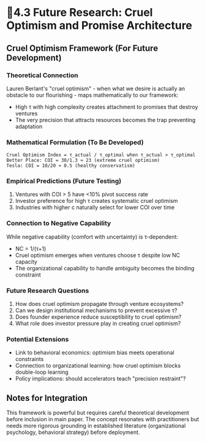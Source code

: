 # 👾4.3 Future Research: Cruel Optimism and Promise Architecture

## Cruel Optimism Framework (For Future Development)

### Theoretical Connection
Lauren Berlant's "cruel optimism" - when what we desire is actually an obstacle to our flourishing - maps mathematically to our framework:
- High τ with high complexity creates attachment to promises that destroy ventures
- The very precision that attracts resources becomes the trap preventing adaptation

### Mathematical Formulation (To Be Developed)
```
Cruel Optimism Index = τ_actual / τ_optimal when τ_actual > τ_optimal
Better Place: COI = 30/1.3 ≈ 23 (extreme cruel optimism)
Tesla: COI = 10/20 ≈ 0.5 (healthy conservatism)
```

### Empirical Predictions (Future Testing)
1. Ventures with COI > 5 have <10% pivot success rate
2. Investor preference for high τ creates systematic cruel optimism
3. Industries with higher c naturally select for lower COI over time

### Connection to Negative Capability
While negative capability (comfort with uncertainty) is τ-dependent:
- NC = 1/(τ+1)
- Cruel optimism emerges when ventures choose τ despite low NC capacity
- The organizational capability to handle ambiguity becomes the binding constraint

### Future Research Questions
1. How does cruel optimism propagate through venture ecosystems?
2. Can we design institutional mechanisms to prevent excessive τ?
3. Does founder experience reduce susceptibility to cruel optimism?
4. What role does investor pressure play in creating cruel optimism?

### Potential Extensions
- Link to behavioral economics: optimism bias meets operational constraints
- Connection to organizational learning: how cruel optimism blocks double-loop learning
- Policy implications: should accelerators teach "precision restraint"?

## Notes for Integration
This framework is powerful but requires careful theoretical development before inclusion in main paper. The concept resonates with practitioners but needs more rigorous grounding in established literature (organizational psychology, behavioral strategy) before deployment.
